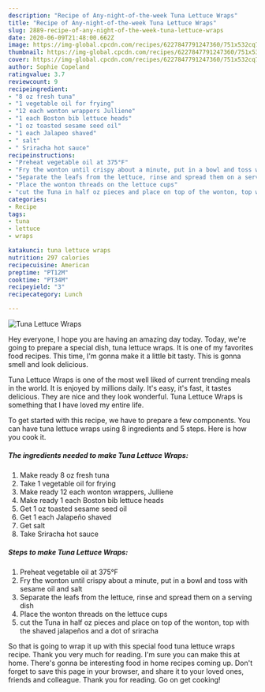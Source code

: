 ```yaml
---
description: "Recipe of Any-night-of-the-week Tuna Lettuce Wraps"
title: "Recipe of Any-night-of-the-week Tuna Lettuce Wraps"
slug: 2889-recipe-of-any-night-of-the-week-tuna-lettuce-wraps
date: 2020-06-09T21:48:00.662Z
image: https://img-global.cpcdn.com/recipes/6227847791247360/751x532cq70/tuna-lettuce-wraps-recipe-main-photo.jpg
thumbnail: https://img-global.cpcdn.com/recipes/6227847791247360/751x532cq70/tuna-lettuce-wraps-recipe-main-photo.jpg
cover: https://img-global.cpcdn.com/recipes/6227847791247360/751x532cq70/tuna-lettuce-wraps-recipe-main-photo.jpg
author: Sophie Copeland
ratingvalue: 3.7
reviewcount: 9
recipeingredient:
- "8 oz fresh tuna"
- "1 vegetable oil for frying"
- "12 each wonton wrappers Julliene"
- "1 each Boston bib lettuce heads"
- "1 oz toasted sesame seed oil"
- "1 each Jalapeo shaved"
- " salt"
- " Sriracha hot sauce"
recipeinstructions:
- "Preheat vegetable oil at 375°F"
- "Fry the wonton until crispy about a minute, put in a bowl and toss with sesame oil and salt"
- "Separate the leafs from the lettuce, rinse and spread them on a serving dish"
- "Place the wonton threads on the lettuce cups"
- "cut the Tuna in half oz pieces and place on top of the wonton, top with the shaved jalapeños and a dot of sriracha"
categories:
- Recipe
tags:
- tuna
- lettuce
- wraps

katakunci: tuna lettuce wraps 
nutrition: 297 calories
recipecuisine: American
preptime: "PT12M"
cooktime: "PT34M"
recipeyield: "3"
recipecategory: Lunch

---
```



![Tuna Lettuce Wraps](https://img-global.cpcdn.com/recipes/6227847791247360/751x532cq70/tuna-lettuce-wraps-recipe-main-photo.jpg)

Hey everyone, I hope you are having an amazing day today. Today, we're going to prepare a special dish, tuna lettuce wraps. It is one of my favorites food recipes. This time, I'm gonna make it a little bit tasty. This is gonna smell and look delicious.

Tuna Lettuce Wraps is one of the most well liked of current trending meals in the world. It is enjoyed by millions daily. It's easy, it's fast, it tastes delicious. They are nice and they look wonderful. Tuna Lettuce Wraps is something that I have loved my entire life.




To get started with this recipe, we have to prepare a few components. You can have tuna lettuce wraps using 8 ingredients and 5 steps. Here is how you cook it.

<!--inarticleads1-->

##### The ingredients needed to make Tuna Lettuce Wraps:

1. Make ready 8 oz fresh tuna
1. Take 1 vegetable oil for frying
1. Make ready 12 each wonton wrappers, Julliene
1. Make ready 1 each Boston bib lettuce heads
1. Get 1 oz toasted sesame seed oil
1. Get 1 each Jalapeño shaved
1. Get  salt
1. Take  Sriracha hot sauce




<!--inarticleads2-->

##### Steps to make Tuna Lettuce Wraps:

1. Preheat vegetable oil at 375°F
1. Fry the wonton until crispy about a minute, put in a bowl and toss with sesame oil and salt
1. Separate the leafs from the lettuce, rinse and spread them on a serving dish
1. Place the wonton threads on the lettuce cups
1. cut the Tuna in half oz pieces and place on top of the wonton, top with the shaved jalapeños and a dot of sriracha




So that is going to wrap it up with this special food tuna lettuce wraps recipe. Thank you very much for reading. I'm sure you can make this at home. There's gonna be interesting food in home recipes coming up. Don't forget to save this page in your browser, and share it to your loved ones, friends and colleague. Thank you for reading. Go on get cooking!
